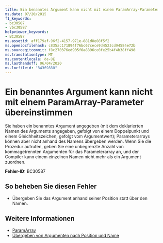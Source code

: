 ```yaml
---
title: Ein benanntes Argument kann nicht mit einem ParamArray-Parameter übereinstimmen
ms.date: 07/20/2015
f1_keywords:
- bc30587
- vbc30587
helpviewer_keywords:
- BC30587
ms.assetid: aff179af-96f2-4157-971e-881d8e08f5f2
ms.openlocfilehash: c835ac171894f76bc67cece9d4523cd94584e72b
ms.sourcegitcommit: f8c270376ed905f6a8896ce0fe25b4f4b38ff498
ms.translationtype: MT
ms.contentlocale: de-DE
ms.lasthandoff: 06/04/2020
ms.locfileid: "84369880"
---
```

# <a name="named-argument-cannot-match-a-paramarray-parameter"></a>Ein benanntes Argument kann nicht mit einem ParamArray-Parameter übereinstimmen
Sie haben ein benanntes Argument angegeben (mit dem deklarierten Namen des Arguments angegeben, gefolgt von einem Doppelpunkt und einem Gleichheitszeichen, gefolgt vom Argumentwert); Parameterarrays können aber nicht anhand des Namens übergeben werden. Wenn Sie die Prozedur aufrufen, geben Sie eine unbegrenzte Anzahl von kommagetrennten Argumenten für das Parameterarray an, und der Compiler kann einem einzelnen Namen nicht mehr als ein Argument zuordnen.  
  
 **Fehler-ID:** BC30587  
  
## <a name="to-correct-this-error"></a>So beheben Sie diesen Fehler  
  
- Übergeben Sie das Argument anhand seiner Position statt über den Namen.  
  
## <a name="see-also"></a>Weitere Informationen

- [ParamArray](../language-reference/modifiers/paramarray.md)
- [Übergeben von Argumenten nach Position und Name](../programming-guide/language-features/procedures/passing-arguments-by-position-and-by-name.md)
